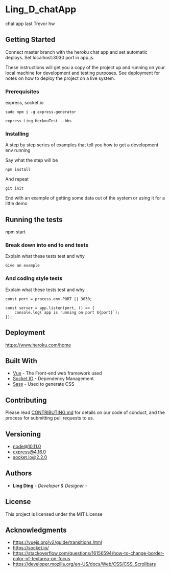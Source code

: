 # Ling_D_chatApp
chat app last Trevor hw 

## Getting Started
Connect master branch with the heroku chat app and set automatic deploys. Set localhost:3030 port in app.js. 

These instructions will get you a copy of the project up and running on your local machine for development and testing purposes. See deployment for notes on how to deploy the project on a live system.

### Prerequisites

express, socket.io

```
sudo npm i -g express-generator

express Ling_HerkouTest --hbs

```

### Installing

A step by step series of examples that tell you how to get a development env running

Say what the step will be

```
npm install
```

And repeat

```
git init
```

End with an example of getting some data out of the system or using it for a little demo

## Running the tests

npm start

### Break down into end to end tests

Explain what these tests test and why

```
Give an example
```

### And coding style tests

Explain what these tests test and why

```
const port = process.env.PORT || 3030;

const server = app.listen(port, () => {
    console.log(`app is running on port ${port}`);
});

```

## Deployment

https://www.heroku.com/home

## Built With

* [Vue](https://vuejs.org/v2/guide/) - The Front-end web framework used
* [Socket.IO](https://socket.io/) - Dependency Management
* [Sass](https://sass-lang.com/) - Used to generate CSS 

## Contributing

Please read [CONTRIBUTING.md](https://gist.github.com/PurpleBooth/b24679402957c63ec426) for details on our code of conduct, and the process for submitting pull requests to us.

## Versioning

+ node@10.11.0
+ express@4.16.0
+ socket.io@2.2.0

## Authors

* **Ling Ding** - *Developer & Designer* -


## License

This project is licensed under the MIT License 

## Acknowledgments

* https://vuejs.org/v2/guide/transitions.html
* https://socket.io/
* https://stackoverflow.com/questions/16156594/how-to-change-border-color-of-textarea-on-focus
* https://developer.mozilla.org/en-US/docs/Web/CSS/CSS_Scrollbars
